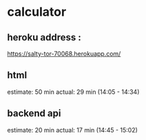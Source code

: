 # calculator

## heroku address : 
https://salty-tor-70068.herokuapp.com/

## html 
estimate: 50 min
actual: 29 min (14:05 - 14:34)  

## backend api
estimate: 20 min
actual: 17 min (14:45 - 15:02)

